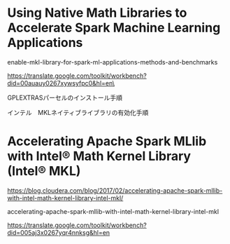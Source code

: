 # Using Native Math Libraries to Accelerate Spark Machine Learning Applications

enable-mkl-library-for-spark-ml-applications-methods-and-benchmarks

https://translate.google.com/toolkit/workbench?did=00auauy0267xywsyfpc0&hl=en\

GPLEXTRASパーセルのインストール手順

インテル　MKLネイティブライブラリの有効化手順

# Accelerating Apache Spark MLlib with Intel® Math Kernel Library (Intel® MKL)

https://blog.cloudera.com/blog/2017/02/accelerating-apache-spark-mllib-with-intel-math-kernel-library-intel-mkl/

accelerating-apache-spark-mllib-with-intel-math-kernel-library-intel-mkl

https://translate.google.com/toolkit/workbench?did=005aj3x0267yqr4nnksg&hl=en
